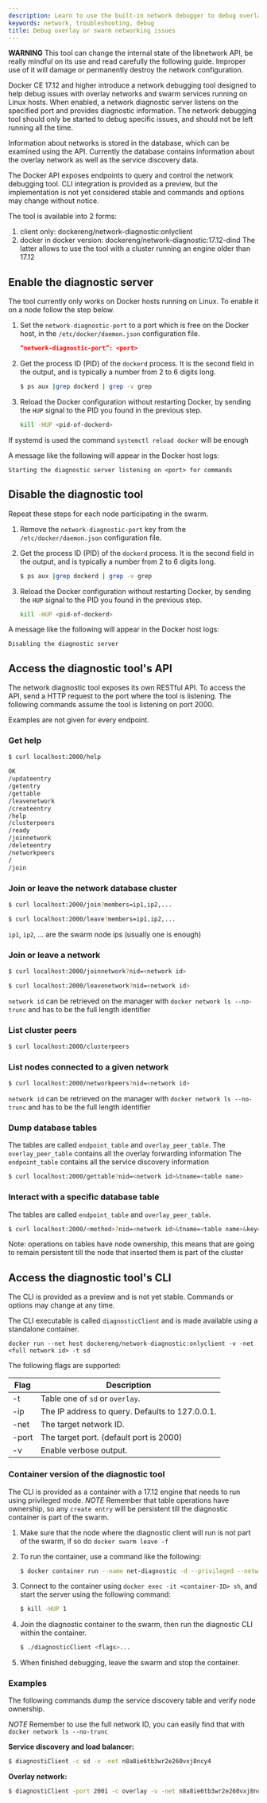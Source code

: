 ```yaml
---
description: Learn to use the built-in network debugger to debug overlay networking problems
keywords: network, troubleshooting, debug
title: Debug overlay or swarm networking issues
---
```


**WARNING**
This tool can change the internal state of the libnetwork API, be really mindful
on its use and read carefully the following guide. Improper use of it will damage
or permanently destroy the network configuration.


Docker CE 17.12 and higher introduce a network debugging tool designed to help
debug issues with overlay networks and swarm services running on Linux hosts.
When enabled, a network diagnostic server listens on the specified port and
provides diagnostic information. The network debugging tool should only be
started to debug specific issues, and should not be left running all the time.

Information about networks is stored in the database, which can be examined using
the API. Currently the database contains information about the overlay network
as well as the service discovery data.

The Docker API exposes endpoints to query and control the network debugging
tool. CLI integration is provided as a preview, but the implementation is not
yet considered stable and commands and options may change without notice.

The tool is available into 2 forms:
1) client only: dockereng/network-diagnostic:onlyclient
2) docker in docker version: dockereng/network-diagnostic:17.12-dind
The latter allows to use the tool with a cluster running an engine older than 17.12

## Enable the diagnostic server

The tool currently only works on Docker hosts running on Linux. To enable it on a node
follow the step below.

1.  Set the `network-diagnostic-port` to a port which is free on the Docker
    host, in the `/etc/docker/daemon.json` configuration file.

    ```json
    “network-diagnostic-port”: <port>
    ```

2.  Get the process ID (PID) of the `dockerd` process. It is the second field in
    the output, and is typically a number from 2 to 6 digits long.

    ```bash
    $ ps aux |grep dockerd | grep -v grep
    ```

3.  Reload the Docker configuration without restarting Docker, by sending the
    `HUP` signal to the PID you found in the previous step.

    ```bash
    kill -HUP <pid-of-dockerd>
    ```

If systemd is used the command `systemctl reload docker` will be enough


A message like the following will appear in the Docker host logs:

```none
Starting the diagnostic server listening on <port> for commands
```

## Disable the diagnostic tool

Repeat these steps for each node participating in the swarm.

1.  Remove the `network-diagnostic-port` key from the `/etc/docker/daemon.json`
    configuration file.

2.  Get the process ID (PID) of the `dockerd` process. It is the second field in
    the output, and is typically a number from 2 to 6 digits long.

    ```bash
    $ ps aux |grep dockerd | grep -v grep
    ```

3.  Reload the Docker configuration without restarting Docker, by sending the
    `HUP` signal to the PID you found in the previous step.

    ```bash
    kill -HUP <pid-of-dockerd>
    ```

A message like the following will appear in the Docker host logs:

```none
Disabling the diagnostic server
```

## Access the diagnostic tool's API

The network diagnostic tool exposes its own RESTful API. To access the API,
send a HTTP request to the port where the tool is listening. The following
commands assume the tool is listening on port 2000.

Examples are not given for every endpoint.

### Get help

```bash
$ curl localhost:2000/help

OK
/updateentry
/getentry
/gettable
/leavenetwork
/createentry
/help
/clusterpeers
/ready
/joinnetwork
/deleteentry
/networkpeers
/
/join
```

### Join or leave the network database cluster

```bash
$ curl localhost:2000/join?members=ip1,ip2,...
```

```bash
$ curl localhost:2000/leave?members=ip1,ip2,...
```

`ip1`, `ip2`, ... are the swarm node ips (usually one is enough)

### Join or leave a network

```bash
$ curl localhost:2000/joinnetwork?nid=<network id>
```

```bash
$ curl localhost:2000/leavenetwork?nid=<network id>
```

`network id` can be retrieved on the manager with `docker network ls --no-trunc` and has
to be the full length identifier

### List cluster peers

```bash
$ curl localhost:2000/clusterpeers
```

### List nodes connected to a given network

```bash
$ curl localhost:2000/networkpeers?nid=<network id>
```
`network id` can be retrieved on the manager with `docker network ls --no-trunc` and has
to be the full length identifier

### Dump database tables

The tables are called `endpoint_table` and `overlay_peer_table`.
The `overlay_peer_table` contains all the overlay forwarding information
The `endpoint_table` contains all the service discovery information

```bash
$ curl localhost:2000/gettable?nid=<network id>&tname=<table name>
```

### Interact with a specific database table

The tables are called `endpoint_table` and `overlay_peer_table`.

```bash
$ curl localhost:2000/<method>?nid=<network id>&tname=<table name>&key=<key>[&value=<value>]
```

Note:
operations on tables have node ownership, this means that are going to remain persistent till
the node that inserted them is part of the cluster

## Access the diagnostic tool's CLI

The CLI is provided as a preview and is not yet stable. Commands or options may
change at any time.

The CLI executable is called `diagnosticClient` and is made available using a
standalone container.

`docker run --net host dockereng/network-diagnostic:onlyclient -v -net <full network id> -t sd`

The following flags are supported:

| Flag          | Description                                     |
|---------------|-------------------------------------------------|
| -t <string>   | Table one of `sd` or `overlay`.                 |
| -ip <string>  | The IP address to query. Defaults to 127.0.0.1. |
| -net <string> | The target network ID.                          |
| -port <int>   | The target port. (default port is 2000)         |
| -v            | Enable verbose output.                          |

### Container version of the diagnostic tool

The CLI is provided as a container with a 17.12 engine that needs to run using privileged mode.
*NOTE*
Remember that table operations have ownership, so any `create entry` will be persistent till
the diagnostic container is part of the swarm.

1.  Make sure that the node where the diagnostic client will run is not part of the swarm, if so do `docker swarm leave -f`

2.  To run the container, use a command like the following:

    ```bash
    $ docker container run --name net-diagnostic -d --privileged --network host dockereng/network-diagnostic:17.12-dind
    ```

3.  Connect to the container using `docker exec -it <container-ID> sh`,
    and start the server using the following command:

    ```bash
    $ kill -HUP 1
    ```

4.  Join the diagnostic container to the swarm, then run the diagnostic CLI within the container.

    ```bash
    $ ./diagnosticClient <flags>...
    ```

4.  When finished debugging, leave the swarm and stop the container.

### Examples

The following commands dump the service discovery table and verify node
ownership.

*NOTE*
Remember to use the full network ID, you can easily find that with `docker network ls --no-trunc`

**Service discovery and load balancer:**

```bash
$ diagnostiClient -c sd -v -net n8a8ie6tb3wr2e260vxj8ncy4
```

**Overlay network:**

```bash
$ diagnostiClient -port 2001 -c overlay -v -net n8a8ie6tb3wr2e260vxj8ncy4
```
